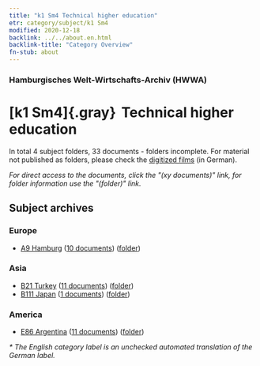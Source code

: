 ```yaml
---
title: "k1 Sm4 Technical higher education"
etr: category/subject/k1 Sm4
modified: 2020-12-18
backlink: ../../about.en.html
backlink-title: "Category Overview"
fn-stub: about
---
```


### Hamburgisches Welt-Wirtschafts-Archiv (HWWA)
# [k1 Sm4]{.gray}&#8201; Technical higher education&#160; 





In total 4 subject folders, 33 documents - folders incomplete.
For material not published as folders, please check the [digitized films](/film/h1_sh) (in German).

_For direct access to the documents, click the "(xy documents)" link, for folder information use the "(folder)" link._

## Subject archives



### Europe

- [A9 Hamburg](../../../geo/about.en.html#A9) (<a href="https://dfg-viewer.de/show/?tx_dlf[id]=https://pm20.zbw.eu/mets/sh/1409xx/140905/1447xx/144724/public.mets.en.xml" target="_blank">10 documents</a>) ([folder](http://purl.org/pressemappe20/folder/sh/140905,144724))

### Asia

- [B21 Turkey](../../../geo/about.en.html#B21) (<a href="https://dfg-viewer.de/show/?tx_dlf[id]=https://pm20.zbw.eu/mets/sh/1411xx/141111/1447xx/144724/public.mets.en.xml" target="_blank">11 documents</a>) ([folder](http://purl.org/pressemappe20/folder/sh/141111,144724))
- [B111 Japan](../../../geo/about.en.html#B111) (<a href="https://dfg-viewer.de/show/?tx_dlf[id]=https://pm20.zbw.eu/mets/sh/1412xx/141272/1447xx/144724/public.mets.en.xml" target="_blank">1 documents</a>) ([folder](http://purl.org/pressemappe20/folder/sh/141272,144724))

### America

- [E86 Argentina](../../../geo/about.en.html#E86) (<a href="https://dfg-viewer.de/show/?tx_dlf[id]=https://pm20.zbw.eu/mets/sh/1416xx/141692/1447xx/144724/public.mets.en.xml" target="_blank">11 documents</a>) ([folder](http://purl.org/pressemappe20/folder/sh/141692,144724))


_* The English category label is an unchecked automated translation of the German label._

